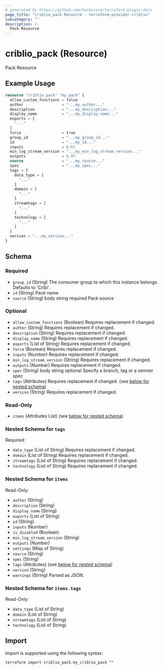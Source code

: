 ```yaml
---
# generated by https://github.com/hashicorp/terraform-plugin-docs
page_title: "criblio_pack Resource - terraform-provider-criblio"
subcategory: ""
description: |-
  Pack Resource
---
```


# criblio_pack (Resource)

Pack Resource

## Example Usage

```terraform
resource "criblio_pack" "my_pack" {
  allow_custom_functions = false
  author                 = "...my_author..."
  description            = "...my_description..."
  display_name           = "...my_display_name..."
  exports = [
    "..."
  ]
  force                  = true
  group_id               = "...my_group_id..."
  id                     = "...my_id..."
  inputs                 = 8.61
  min_log_stream_version = "...my_min_log_stream_version..."
  outputs                = 6.97
  source                 = "...my_source..."
  spec                   = "...my_spec..."
  tags = {
    data_type = [
      "..."
    ]
    domain = [
      "..."
    ]
    streamtags = [
      "..."
    ]
    technology = [
      "..."
    ]
  }
  version = "...my_version..."
}
```

<!-- schema generated by tfplugindocs -->
## Schema

### Required

- `group_id` (String) The consumer group to which this instance belongs. Defaults to 'Cribl'.
- `id` (String) Pack name
- `source` (String) body string required Pack source

### Optional

- `allow_custom_functions` (Boolean) Requires replacement if changed.
- `author` (String) Requires replacement if changed.
- `description` (String) Requires replacement if changed.
- `display_name` (String) Requires replacement if changed.
- `exports` (List of String) Requires replacement if changed.
- `force` (Boolean) Requires replacement if changed.
- `inputs` (Number) Requires replacement if changed.
- `min_log_stream_version` (String) Requires replacement if changed.
- `outputs` (Number) Requires replacement if changed.
- `spec` (String) body string optional Specify a branch, tag or a semver spec
- `tags` (Attributes) Requires replacement if changed. (see [below for nested schema](#nestedatt--tags))
- `version` (String) Requires replacement if changed.

### Read-Only

- `items` (Attributes List) (see [below for nested schema](#nestedatt--items))

<a id="nestedatt--tags"></a>
### Nested Schema for `tags`

Required:

- `data_type` (List of String) Requires replacement if changed.
- `domain` (List of String) Requires replacement if changed.
- `streamtags` (List of String) Requires replacement if changed.
- `technology` (List of String) Requires replacement if changed.


<a id="nestedatt--items"></a>
### Nested Schema for `items`

Read-Only:

- `author` (String)
- `description` (String)
- `display_name` (String)
- `exports` (List of String)
- `id` (String)
- `inputs` (Number)
- `is_disabled` (Boolean)
- `min_log_stream_version` (String)
- `outputs` (Number)
- `settings` (Map of String)
- `source` (String)
- `spec` (String)
- `tags` (Attributes) (see [below for nested schema](#nestedatt--items--tags))
- `version` (String)
- `warnings` (String) Parsed as JSON.

<a id="nestedatt--items--tags"></a>
### Nested Schema for `items.tags`

Read-Only:

- `data_type` (List of String)
- `domain` (List of String)
- `streamtags` (List of String)
- `technology` (List of String)

## Import

Import is supported using the following syntax:

```shell
terraform import criblio_pack.my_criblio_pack ""
```

